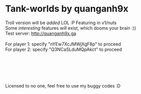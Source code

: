 # Tank-worlds by quanganh9x

Troll version will be *added* LOL :P Featuring in v1/nuts<br>
Some *interesting* features will exist, which dooms your brain :))<br>
Test server: <a href="http://quanganh9x.ga" target="_blank">http://quanganh9x.ga</a><br><br>
For player 1: specify "nYEw7XcJMWjXgF8p" to proceed<br>
For player 2: specify "Q3NCaSLduMQpAkct" to proceed<br>

<br><br><br><br><br>
Licensed to no one, feel free to use my buggy codes :D<br>